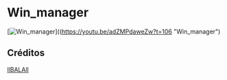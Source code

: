 # Win_manager 


[![Win_manager](https://github.com/llBALAll/win_manager/tree/master/README/win_manager.png)]((https://youtu.be/adZMPdaweZw?t=106 "Win_manager")

## Créditos
[llBALAll](https://github.com/llBALAll)
